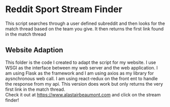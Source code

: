 # Reddit Sport Stream Finder

This script searches through a user defined subreddit and then looks for the match thread based on the team you give. It then returns the first link found in the match thread

## Website Adaption

This folder is the code I created to adapt the script for my website. I use WSGI as the interface between my web server and the web application. I am using Flask as the framework and I am using axios as my library for aysnchronous web call. I am using react-redux on the front ent to handle the response from my api.
This version does work but only returns the very first link in the match thread.
<br>
Check it out at https://www.alastairbeaumont.com and click on the stream finder!
